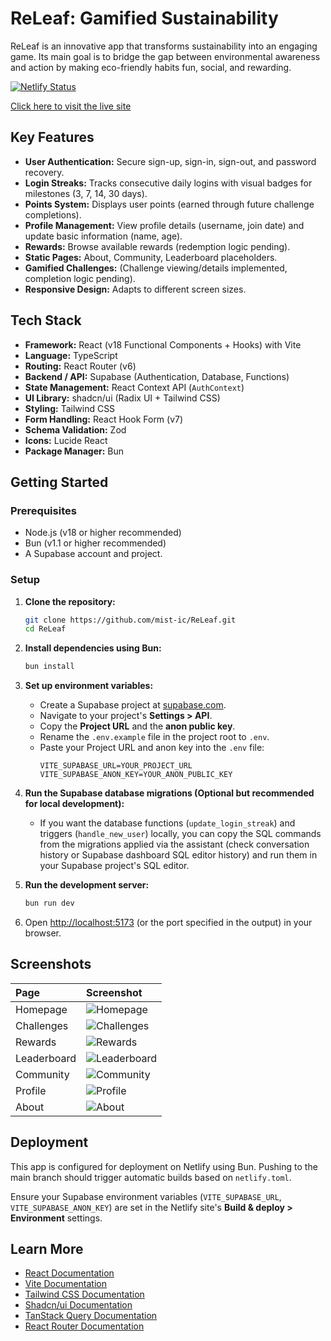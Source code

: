 # ReLeaf: Gamified Sustainability

ReLeaf is an innovative app that transforms sustainability into an engaging game. Its main goal is to bridge the gap between environmental awareness and action by making eco-friendly habits fun, social, and rewarding.

[![Netlify Status](https://api.netlify.com/api/v1/badges/21425508-9145-408a-a715-4c175a997654/deploy-status)](https://app.netlify.com/sites/releafy/deploys)

[Click here to visit the live site](https://releafy.netlify.app/)

## Key Features

*   **User Authentication:** Secure sign-up, sign-in, sign-out, and password recovery.
*   **Login Streaks:** Tracks consecutive daily logins with visual badges for milestones (3, 7, 14, 30 days).
*   **Points System:** Displays user points (earned through future challenge completions).
*   **Profile Management:** View profile details (username, join date) and update basic information (name, age).
*   **Rewards:** Browse available rewards (redemption logic pending).
*   **Static Pages:** About, Community, Leaderboard placeholders.
*   **Gamified Challenges:** (Challenge viewing/details implemented, completion logic pending).
*   **Responsive Design:** Adapts to different screen sizes.

## Tech Stack

*   **Framework:** React (v18 Functional Components + Hooks) with Vite
*   **Language:** TypeScript
*   **Routing:** React Router (v6)
*   **Backend / API:** Supabase (Authentication, Database, Functions)
*   **State Management:** React Context API (`AuthContext`)
*   **UI Library:** shadcn/ui (Radix UI + Tailwind CSS)
*   **Styling:** Tailwind CSS
*   **Form Handling:** React Hook Form (v7)
*   **Schema Validation:** Zod
*   **Icons:** Lucide React
*   **Package Manager:** Bun

## Getting Started

### Prerequisites

*   Node.js (v18 or higher recommended)
*   Bun (v1.1 or higher recommended)
*   A Supabase account and project.

### Setup

1.  **Clone the repository:**
    ```bash
    git clone https://github.com/mist-ic/ReLeaf.git
    cd ReLeaf
    ```

2.  **Install dependencies using Bun:**
    ```bash
    bun install
    ```

3.  **Set up environment variables:**
    *   Create a Supabase project at [supabase.com](https://supabase.com/).
    *   Navigate to your project's **Settings > API**.
    *   Copy the **Project URL** and the **anon public key**.
    *   Rename the `.env.example` file in the project root to `.env`.
    *   Paste your Project URL and anon key into the `.env` file:
        ```dotenv
        VITE_SUPABASE_URL=YOUR_PROJECT_URL
        VITE_SUPABASE_ANON_KEY=YOUR_ANON_PUBLIC_KEY
        ```

4.  **Run the Supabase database migrations (Optional but recommended for local development):**
    *   If you want the database functions (`update_login_streak`) and triggers (`handle_new_user`) locally, you can copy the SQL commands from the migrations applied via the assistant (check conversation history or Supabase dashboard SQL editor history) and run them in your Supabase project's SQL editor.

5.  **Run the development server:**
    ```bash
    bun run dev
    ```

6.  Open [http://localhost:5173](http://localhost:5173) (or the port specified in the output) in your browser.

## Screenshots

| Page        | Screenshot                                       |
| :---------- | :----------------------------------------------- |
| Homepage    | ![Homepage](Screenshots/Homepage.png)            |
| Challenges  | ![Challenges](Screenshots/Challenges.png)        |
| Rewards     | ![Rewards](Screenshots/Rewards.png)              |
| Leaderboard | ![Leaderboard](Screenshots/Leaderboard.png)      |
| Community   | ![Community](Screenshots/Community.png)          |
| Profile     | ![Profile](Screenshots/Profile.png)              |
| About       | ![About](Screenshots/About.png)                  |

## Deployment

This app is configured for deployment on Netlify using Bun. Pushing to the main branch should trigger automatic builds based on `netlify.toml`.

Ensure your Supabase environment variables (`VITE_SUPABASE_URL`, `VITE_SUPABASE_ANON_KEY`) are set in the Netlify site's **Build & deploy > Environment** settings.

## Learn More

*   [React Documentation](https://reactjs.org/)
*   [Vite Documentation](https://vitejs.dev/)
*   [Tailwind CSS Documentation](https://tailwindcss.com/docs)
*   [Shadcn/ui Documentation](https://ui.shadcn.com/)
*   [TanStack Query Documentation](https://tanstack.com/query/latest)
*   [React Router Documentation](https://reactrouter.com/)
